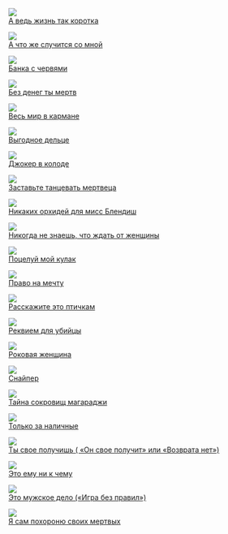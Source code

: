 ![](/books/detective/Джеймс%20Хэдли%20Чейз/А%20ведь%20жизнь%20так%20коротка.jpg)  
[А ведь жизнь так коротка](/books/detective/Джеймс%20Хэдли%20Чейз/А%20ведь%20жизнь%20так%20коротка)

![](/books/detective/Джеймс%20Хэдли%20Чейз/А%20что%20же%20случится%20со%20мной.jpg)  
[А что же случится со мной](/books/detective/Джеймс%20Хэдли%20Чейз/А%20что%20же%20случится%20со%20мной)

![](/books/detective/Джеймс%20Хэдли%20Чейз/Банка%20с%20червями.jpg)  
[Банка с червями](/books/detective/Джеймс%20Хэдли%20Чейз/Банка%20с%20червями)

![](/books/detective/Джеймс%20Хэдли%20Чейз/Без%20денег%20ты%20мертв.jpg)  
[Без денег ты мертв](/books/detective/Джеймс%20Хэдли%20Чейз/Без%20денег%20ты%20мертв)

![](/books/detective/Джеймс%20Хэдли%20Чейз/Весь%20мир%20в%20кармане.jpg)  
[Весь мир в кармане](/books/detective/Джеймс%20Хэдли%20Чейз/Весь%20мир%20в%20кармане)

![](/books/detective/Джеймс%20Хэдли%20Чейз/Выгодное%20дельце.jpg)  
[Выгодное дельце](/books/detective/Джеймс%20Хэдли%20Чейз/Выгодное%20дельце)

![](/books/detective/Джеймс%20Хэдли%20Чейз/Джокер%20в%20колоде.jpg)  
[Джокер в колоде](/books/detective/Джеймс%20Хэдли%20Чейз/Джокер%20в%20колоде)

![](/books/detective/Джеймс%20Хэдли%20Чейз/Заставьте%20танцевать%20мертвеца.jpg)  
[Заставьте танцевать мертвеца](/books/detective/Джеймс%20Хэдли%20Чейз/Заставьте%20танцевать%20мертвеца)

![](/books/detective/Джеймс%20Хэдли%20Чейз/Никаких%20орхидей%20для%20мисс%20Блендиш.jpg)  
[Никаких орхидей для мисс Блендиш](/books/detective/Джеймс%20Хэдли%20Чейз/Никаких%20орхидей%20для%20мисс%20Блендиш)

![](/books/detective/Джеймс%20Хэдли%20Чейз/Никогда%20не%20знаешь,%20что%20ждать%20от%20женщины.jpg)  
[Никогда не знаешь, что ждать от женщины](/books/detective/Джеймс%20Хэдли%20Чейз/Никогда%20не%20знаешь,%20что%20ждать%20от%20женщины)

![](/books/detective/Джеймс%20Хэдли%20Чейз/Поцелуй%20мой%20кулак.jpg)  
[Поцелуй мой кулак](/books/detective/Джеймс%20Хэдли%20Чейз/Поцелуй%20мой%20кулак)

![](/books/detective/Джеймс%20Хэдли%20Чейз/Право%20на%20мечту.jpg)  
[Право на мечту](/books/detective/Джеймс%20Хэдли%20Чейз/Право%20на%20мечту)

![](/books/detective/Джеймс%20Хэдли%20Чейз/Расскажите%20это%20птичкам.jpg)  
[Расскажите это птичкам](/books/detective/Джеймс%20Хэдли%20Чейз/Расскажите%20это%20птичкам)

![](/books/detective/Джеймс%20Хэдли%20Чейз/Реквием%20для%20убийцы.jpg)  
[Реквием для убийцы](/books/detective/Джеймс%20Хэдли%20Чейз/Реквием%20для%20убийцы)

![](/books/detective/Джеймс%20Хэдли%20Чейз/Роковая%20женщина.jpg)  
[Роковая женщина](/books/detective/Джеймс%20Хэдли%20Чейз/Роковая%20женщина)

![](/books/detective/Джеймс%20Хэдли%20Чейз/Снайпер.jpg)  
[Снайпер](/books/detective/Джеймс%20Хэдли%20Чейз/Снайпер)

![](/books/detective/Джеймс%20Хэдли%20Чейз/Тайна%20сокровищ%20магараджи.jpg)  
[Тайна сокровищ магараджи](/books/detective/Джеймс%20Хэдли%20Чейз/Тайна%20сокровищ%20магараджи)

![](/books/detective/Джеймс%20Хэдли%20Чейз/Только%20за%20наличные.jpg)  
[Только за наличные](/books/detective/Джеймс%20Хэдли%20Чейз/Только%20за%20наличные)

![](/books/detective/Джеймс%20Хэдли%20Чейз/Ты%20свое%20получишь%20(%20«Он%20свое%20получит»%20или%20«Возврата%20нет»).jpg)  
[Ты свое получишь ( «Он свое получит» или «Возврата нет»)](/books/detective/Джеймс%20Хэдли%20Чейз/Ты%20свое%20получишь%20(%20«Он%20свое%20получит»%20или%20«Возврата%20нет»))

![](/books/detective/Джеймс%20Хэдли%20Чейз/Это%20ему%20ни%20к%20чему.jpg)  
[Это ему ни к чему](/books/detective/Джеймс%20Хэдли%20Чейз/Это%20ему%20ни%20к%20чему)

![](/books/detective/Джеймс%20Хэдли%20Чейз/Это%20мужское%20дело%20(«Игра%20без%20правил»).jpg)  
[Это мужское дело («Игра без правил»)](/books/detective/Джеймс%20Хэдли%20Чейз/Это%20мужское%20дело%20(«Игра%20без%20правил»))

![](/books/detective/Джеймс%20Хэдли%20Чейз/Я%20сам%20похороню%20своих%20мертвых.jpg)  
[Я сам похороню своих мертвых](/books/detective/Джеймс%20Хэдли%20Чейз/Я%20сам%20похороню%20своих%20мертвых)
